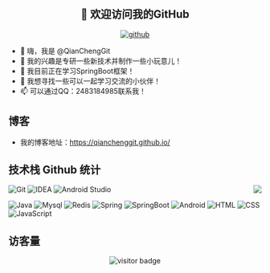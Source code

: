 <h2 align="center">👋 欢迎访问我的GitHub</h2>
<p align="center">
  <a href="https://github.com/QianChengGit"><img src="https://img.shields.io/badge/GitHub-24aa2e" alt="github"/></a>
</p>

- 👋 嗨，我是 @QianChengGit
- 👀 我的兴趣是专研一些新技术并制作一些小玩意儿！
- 🌱 我目前正在学习SpringBoot框架！
- 💞️ 我想寻找一些可以一起学习交流的小伙伴！
- 📫 可以通过QQ：2483184985联系我！

## 博客

- 我的博客地址：https://qianchenggit.github.io/


## 技术栈 Github 统计
<img align="right" src="https://github-readme-stats.vercel.app/api?username=QianChengGit&show_icons=true">

![Git](https://img.shields.io/badge/-Git-%23F05032?style=for-the-badge&logo=git&logoColor=%23ffffff)
![IDEA](https://img.shields.io/badge/-IDEA-%23007ACC?style=for-the-badge&logo=IntelliJ-IDEA)
![Android Studio](https://img.shields.io/badge/-AndroidStudio-%23007ACC?style=for-the-badge&logo=Android-Studio)


![Java](https://img.shields.io/badge/-Java-%23F7DF1C?style=for-the-badge&logo=java&logoColor=0088ff&labelColor=%23F7DF1C&color=%23FFCE5A)
![Mysql](https://img.shields.io/badge/-Mysql-%23F7DF1C?style=for-the-badge&logo=mysql&logoColor=0088ff&labelColor=%23F7DF1C&color=%2300AAFF)
![Redis](https://img.shields.io/badge/-Redis-%23F7DF1C?style=for-the-badge&logo=redis&logoColor=ff00ff&labelColor=%23F7DF1C&color=%23FF00CC)
![Spring](https://img.shields.io/badge/-Spring-%23F7DF1C?style=for-the-badge&logo=spring&logoColor=00FFAA&labelColor=%2300BB22&color=%00FFAA)
![SpringBoot](https://img.shields.io/badge/-SpringBoot-%23F7DF1C?style=for-the-badge&logo=SpringBoot&logoColor=00FFAA&labelColor=%2300BB22&color=%00FF77)
![Android](https://img.shields.io/badge/-Android-%23F7DF1C?style=for-the-badge&logo=Android)
![HTML](https://img.shields.io/badge/-Html-%23F7DF1C?style=for-the-badge&logo=Html&color=%23FFFF00)
![CSS](https://img.shields.io/badge/-Css-%23F7DF1C?style=for-the-badge&logo=Css&color=%23FF5555)
![JavaScript](https://img.shields.io/badge/-JavaScript-%23F7DF1C?style=for-the-badge&logo=JavaScript&logoColor=005500&labelColor=%23CCFF55&color=%2300FF00)
<!-- ![Vue.js](https://img.shields.io/badge/-Vue.js-%232c3e50?style=for-the-badge&logo=Vue.js)
![Node](https://img.shields.io/badge/-NodeJS-%23F05032?style=for-the-badge&logo=Node.js&logoColor=%23ffffff)
![Webpack](https://img.shields.io/badge/-Webpack-%232C3A42?style=for-the-badge&logo=webpack) -->

<!-- 访客 -->
## 访客量

<p align="center">
  <img src="https://visitor-badge.glitch.me/badge?page_id=QianChengGit.QianChengGit" alt="visitor badge"/>
</p>
<!---
QianChengGit/QianChengGit is a ✨ special ✨ repository because its `README.md` (this file) appears on your GitHub profile.
You can click the Preview link to take a look at your changes.
--->
